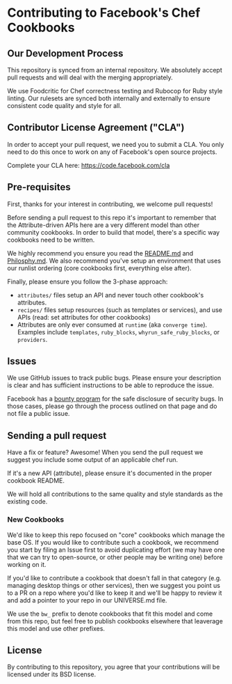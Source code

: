 # Contributing to Facebook's Chef Cookbooks

## Our Development Process
This repository is synced from an internal repository. We absolutely accept pull
requests and will deal with the merging appropriately.

We use Foodcritic for Chef correctness testing and Rubocop for Ruby style
linting. Our rulesets are synced both internally and externally to ensure
consistent code quality and style for all.

## Contributor License Agreement ("CLA")
In order to accept your pull request, we need you to submit a CLA. You only need
to do this once to work on any of Facebook's open source projects.

Complete your CLA here: <https://code.facebook.com/cla>

## Pre-requisites
First, thanks for your interest in contributing, we welcome pull requests!

Before sending a pull request to this repo it's important to remember that the
Attribute-driven APIs here are a very different model than other community
cookbooks. In order to build that model, there's a specific way cookbooks need
to be written.

We highly recommend you ensure you read the [README.md](README.md) and
[Philosphy.md](https://github.com/facebook/chef-utils/blob/master/Philosophy.md).
We also recommend you've setup an environment that uses our runlist ordering
(core cookbooks first, everything else after).

Finally, please ensure you follow the 3-phase approach:

 * `attributes/` files setup an API and never touch other cookbook's attributes.
 * `recipes/` files setup resources (such as templates or services), and use
   APIs (read: set attributes for other cookbooks)
 * Attributes are only ever consumed at `runtime` (aka `converge time`).
   Examples include `templates`, `ruby_blocks`, `whyrun_safe_ruby_blocks`, or
   `providers`.

## Issues
We use GitHub issues to track public bugs. Please ensure your description is
clear and has sufficient instructions to be able to reproduce the issue.

Facebook has a [bounty program](https://www.facebook.com/whitehat/) for the safe
disclosure of security bugs. In those cases, please go through the process
outlined on that page and do not file a public issue.

## Sending a pull request

Have a fix or feature? Awesome! When you send the pull request we suggest you
include some output of an applicable chef run.

If it's a new API (attribute), please ensure it's documented in the proper
cookbook README.

We will hold all contributions to the same quality and style standards as the
existing code.

### New Cookbooks

We'd like to keep this repo focused on "core" cookbooks which manage the base
OS. If you would like to contribute such a cookbook, we recommend you start by
filing an Issue first to avoid duplicating effort (we may have one that we can
try to open-source, or other people may be writing one) before working on it.

If you'd like to contribute a cookbook that doesn't fall in that category (e.g.
managing desktop things or other services), then we suggest you point us to a PR
on a repo where you'd like to keep it and we'll be happy to review it and add a
pointer to your repo in our UNIVERSE.md file.

 We use the `bw_` prefix to denote cookbooks that fit
this model and come from this repo, but feel free to publish cookbooks elsewhere
that leaverage this model and use other prefixes.

## License
By contributing to this repository, you agree that your contributions will be
licensed under its BSD license.
